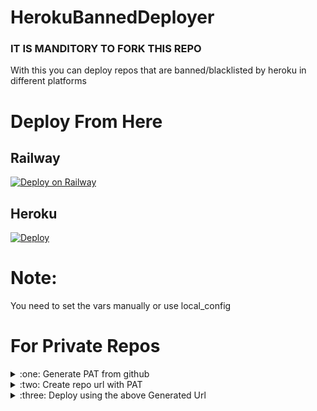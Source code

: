 # HerokuBannedDeployer
### IT IS MANDITORY TO FORK THIS REPO
With this you can deploy repos that are banned/blacklisted by heroku in different platforms

# Deploy From Here

## Railway

[![Deploy on Railway](https://railway.app/button.svg)](https://railway.app/new/template?template=https%3A%2F%2Fgithub.com%2Frahulps1000%2FHerokuBannedDeployer&envs=REPO_URL%2CPYTHON_FILE%2COTHER_INSTALLS&optionalEnvs=OTHER_INSTALLS&REPO_URLDesc=URL+of+the+REPO+that+you+want+to+deploy.&PYTHON_FILEDesc=Name+of+the+python+file+that+you+need+to+run.+%5Buse+-m+if+you+need+to+run+__main__.py+from+a+folder%5D&OTHER_INSTALLSDesc=If+you+need+install+packages+for+running+your+app%28Python+is+pre-installed%29.%5BSpace+in+between+each+package%5D&OTHER_INSTALLSDefault=None)
<br>

## Heroku

[![Deploy](https://www.herokucdn.com/deploy/button.svg)](https://heroku.com/deploy?template=https://github.com/Rahulboss063/HerokuBannedDeployer)

# Note:
You need to set the vars manually or use local_config


# For Private Repos
<details>
  <summary>:one: Generate PAT from github</summary>
  <ol>
  <li>Go to &quot;<strong>Settings</strong>&quot;</li>
  <li>Scroll down then go to &quot;<strong>Developer settings</strong>&quot;</li>
  <li>Press &quot;<strong>Personal access tokens</strong>&quot; then press &quot;<strong>Generate new token</strong>&quot;</li>
  <li>Fill &quot;<strong>Note</strong>&quot; then check &quot;<strong>repo</strong>&quot;<br>
  <em>If &quot;<strong>repo</strong>&quot; is not checked, you cannot clone a private repository.</em></li>
  <li>Scroll down then press &quot;<strong>Generate token</strong>&quot;</li>
  <li>Finally, a PAT is generated. <strong>Copy it</strong></li>
  </ol>
</details>

<details>
  <summary>:two: Create repo url with PAT</summary>
  <ol>
<li>Goto <a href="https://replit.com/@rahulps1000/Private-Git-Link-Gen#main.py">this repl</a></li>
<li>Fork It</li>
<li>Edit <strong>Secrets (Environment variables)</strong> <ul>
<li><strong>PAT</strong> - Give above generated PAT value there</li>
<li><strong>REPO</strong> - Give your private repo url</li>
</ul>
</li>
<li>Save and Run the Code</li>
<li>Copy the Generated Url from the Console</li>
</ol>
<h4 id="you-can-also-manually-generate-the-link">You can also manually generate the link</h4>
<p><em>It should be in the below format</em></p>
<pre><code>http<span class="hljs-variable">s:</span>//<span class="hljs-symbol">&lt;pat&gt;</span>@github.<span class="hljs-keyword">com</span>/&lt;your account <span class="hljs-built_in">or</span> organization&gt;/<span class="hljs-symbol">&lt;repo&gt;</span>.git
</code></pre>
</details>
<details>
  <summary>:three: Deploy using the above Generated Url</summary>
</details>
